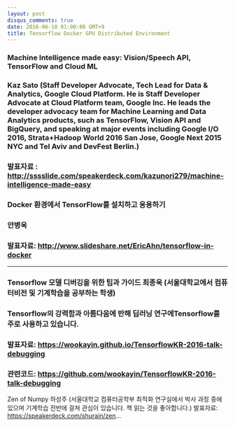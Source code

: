 ```yaml
---
layout: post
disqus_comments: true
date: 2016-06-18 01:00:00 GMT+9
title: Tensorflow Docker GPU Distributed Environment
---
```

### Machine Intelligence made easy: Vision/Speech API, TensorFlow and Cloud ML  
### Kaz Sato (Staff Developer Advocate, Tech Lead for Data & Analytics, Google Cloud Platform. He  is Staff Developer Advocate at Cloud Platform team, Google Inc. He leads the developer advocacy team for Machine Learning and Data Analytics products, such as TensorFlow, Vision API and BigQuery, and speaking at major events including Google I/O 2016, Strata+Hadoop World 2016 San Jose, Google Next 2015 NYC and Tel Aviv and DevFest Berlin.)
### 발표자료 : http://sssslide.com/speakerdeck.com/kazunori279/machine-intelligence-made-easy

### Docker 환경에서 TensorFlow를 설치하고 응용하기 
### 안병욱
### 발표자료: http://www.slideshare.net/EricAhn/tensorflow-in-docker


---
### Tensorflow 모델 디버깅을 위한 팁과 가이드 최종욱 (서울대학교에서 컴퓨터비전 및 기계학습을 공부하는 학생)
### Tensorflow의 강력함과 아름다움에 반해 딥러닝 연구에Tensorflow를 주로 사용하고 있습니다.
### 발표자료: https://wookayin.github.io/TensorflowKR-2016-talk-debugging
### 관련코드: https://github.com/wookayin/TensorflowKR-2016-talk-debugging


Zen of Numpy 하성주 (서울대학교 컴퓨터공학부 최적화 연구실에서 박사 과정 중에 있으며 기계학습 전반에 걸쳐 관심이 있습니다. 책 읽는 것을 좋아합니다.)
발표자료: https://speakerdeck.com/shurain/zen...
